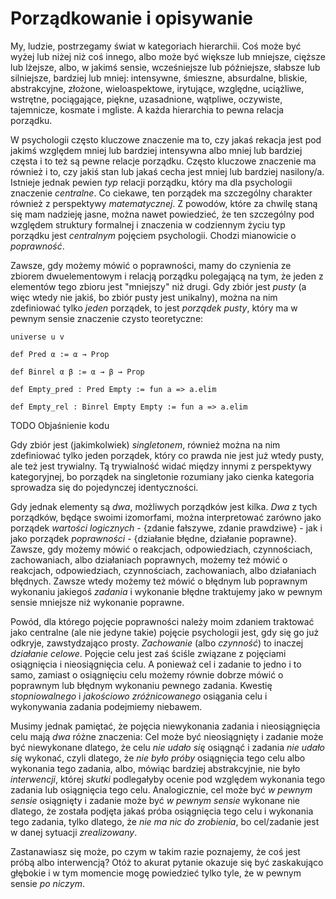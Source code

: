 <!-- -*- coding: utf-8 -*- -->
# Porządkowanie i opisywanie

My, ludzie, postrzegamy świat w kategoriach hierarchii. Coś może być wyżej lub niżej niż coś innego,
albo może być większe lub mniejsze, cięższe lub lżejsze, albo, w jakimś sensie, wcześniejsze lub
późniejsze, słabsze lub silniejsze, bardziej lub mniej: intensywne, śmieszne, absurdalne, bliskie,
abstrakcyjne, złożone, wieloaspektowe, irytujące, względne, uciążliwe, wstrętne, pociągające,
piękne, uzasadnione, wątpliwe, oczywiste, tajemnicze, kosmate i mgliste. A każda hierarchia to pewna
relacja porządku.

W psychologii często kluczowe znaczenie ma to, czy jakaś rekacja jest pod jakimś względem mniej lub
bardziej intensywna albo mniej lub bardziej częsta i to też są pewne relacje porządku. Często
kluczowe znaczenie ma również i to, czy jakiś stan lub jakaś cecha jest mniej lub bardziej
nasilony/a. Istnieje jednak pewien *typ* relacji porządku, który ma dla psychologii znaczenie
*centralne*. Co ciekawe, ten porządek ma szczególny charakter również z perspektywy
*matematycznej*. Z powodów, które za chwilę staną się mam nadzieję jasne, można nawet powiedzieć, że
ten szczególny pod względem struktury formalnej i znaczenia w codziennym życiu typ porządku jest
*centralnym* pojęciem psychologii. Chodzi mianowicie o *poprawność*.

Zawsze, gdy możemy mówić o poprawności, mamy do czynienia ze zbiorem dwuelementowym i relacją
porządku polegającą na tym, że jeden z elementów tego zbioru jest "mniejszy" niż drugi. Gdy zbiór
jest *pusty* (a więc wtedy nie jakiś, bo zbiór pusty jest unikalny), można na nim zdefiniować tylko
*jeden* porządek, to jest *porządek pusty*, który ma w pewnym sensie znaczenie czysto
teoretyczne:

```lean
universe u v

def Pred α := α → Prop

def Binrel α β := α → β → Prop

def Empty_pred : Pred Empty := fun a => a.elim

def Empty_rel : Binrel Empty Empty := fun a => a.elim
```
TODO Objaśnienie kodu

Gdy zbiór jest (jakimkolwiek) *singletonem*, również można na nim zdefiniować tylko jeden porządek,
który co prawda nie jest już wtedy pusty, ale też jest trywialny. Tą trywialność widać między innymi
z perspektywy kategoryjnej, bo porządek na singletonie rozumiany jako cienka kategoria sprowadza się
do pojedynczej identyczności.

Gdy jednak elementy są *dwa*, możliwych porządków jest kilka. *Dwa* z tych porządków, będące swoimi
izomorfami, można interpretować zarówno jako porządek *wartości logicznych* - \{zdanie fałszywe,
zdanie prawdziwe\} - jak i jako porządek *poprawności* - \{działanie błędne, działanie
poprawne\}. Zawsze, gdy możemy mówić o reakcjach, odpowiedziach, czynnościach, zachowaniach, albo
działaniach poprawnych, możemy też mówić o reakcjach, odpowiedziach, czynnościach, zachowaniach,
albo działaniach błędnych. Zawsze wtedy możemy też mówić o błędnym lub poprawnym wykonaniu jakiegoś
*zadania* i wykonanie błędne traktujemy jako w pewnym sensie mniejsze niż wykonanie poprawne.

Powód, dla którego pojęcie poprawności należy moim zdaniem traktować jako centralne (ale nie jedyne
takie) pojęcie psychologii jest, gdy się go już odkryje, zawstydzająco prosty. *Zachowanie* (albo
*czynność*) to inaczej *działanie celowe*. Pojęcie celu jest zaś ściśle związane z pojęciami
osiągnięcia i nieosiągnięcia celu. A ponieważ cel i zadanie to jedno i to samo, zamiast o
osiągnięciu celu możemy równie dobrze mówić o poprawnym lub błędnym wykonaniu pewnego
zadania. Kwestię *stopniowalnego* i *jakościowo zróżnicowanego* osiągania celu i wykonywania zadania
podejmiemy niebawem.

Musimy jednak pamiętać, że pojęcia niewykonania zadania i nieosiągnięcia celu mają *dwa* różne
znaczenia: Cel może być nieosiągnięty i zadanie może być niewykonane dlatego, że celu *nie udało
się* osiągnąć i zadania *nie udało się* wykonać, czyli dlatego, że *nie było próby* osiągnięcia tego
celu albo wykonania tego zadania, albo, mówiąc bardziej abstrakcyjnie, nie było *interwencji*,
której *skutki* podlegałyby ocenie pod względem wykonania tego zadania lub osiągnięcia tego
celu. Analogicznie, cel może być *w pewnym sensie* osiągnięty i zadanie może być *w pewnym sensie*
wykonane nie dlatego, że została podjęta jakaś próba osiągnięcia tego celu i wykonania tego zadania,
tylko dlatego, że *nie ma nic do zrobienia*, bo cel/zadanie jest w danej sytuacji *zrealizowany*.

Zastanawiasz się może, po czym w takim razie poznajemy, że coś jest próbą albo interwencją? Otóż to
akurat pytanie okazuje się być zaskakująco głębokie i w tym momencie mogę powiedzieć tylko tyle, że
w pewnym sensie *po niczym*.
